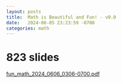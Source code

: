 ```yaml
---
layout: posts
title:  Math is Beautiful and Fun! - v0.0
date:   2024-06-05 23:23:59 -0700
categories: math
---
```


# 823 slides

[fun_math_2024_0606_0306-0700.pdf](/resource/slides/fun_math_2024_0606_0306-0700.pdf)
